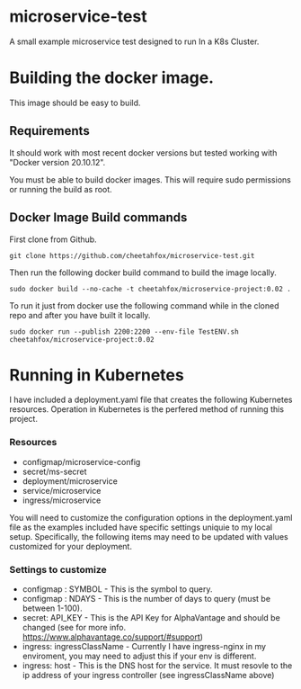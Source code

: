 # microservice-test
A small example microservice test designed to run In a K8s Cluster.

# Building the docker image. 
This image should be easy to build. 

## Requirements 
It should work with most recent docker versions but tested working with "Docker version 20.10.12". 

You must be able to build docker images. This will require sudo permissions or running the build as root.

## Docker Image Build commands 
First clone from Github. 

````
git clone https://github.com/cheetahfox/microservice-test.git
````

Then run the following docker build command to build the image locally.

````
sudo docker build --no-cache -t cheetahfox/microservice-project:0.02 .
````

To run it just from docker use the following command while in the cloned repo and after you have built it locally. 
````
sudo docker run --publish 2200:2200 --env-file TestENV.sh cheetahfox/microservice-project:0.02
````

# Running in Kubernetes
I have included a deployment.yaml file that creates the following Kubernetes resources. Operation in Kubernetes is the perfered method of running this project. 

### Resources
* configmap/microservice-config
* secret/ms-secret  
* deployment/microservice
* service/microservice
* ingress/microservice

You will need to customize the configuration options in the deployment.yaml file as the examples included have specific settings uniquie to my local setup. Specifically, the following items may need to be updated with values customized for your deployment.

### Settings to customize
* configmap : SYMBOL - This is the symbol to query.
* configmap : NDAYS  - This is the number of days to query (must be between 1-100).
* secret: API_KEY - This is the API Key for AlphaVantage and should be changed (see for more info. https://www.alphavantage.co/support/#support) 
* ingress: ingressClassName - Currently I have ingress-nginx in my enviroment, you may need to adjust this if your env is different.
* ingress: host - This is the DNS host for the service. It must resovle to the ip address of your ingress controller (see ingressClassName above)
